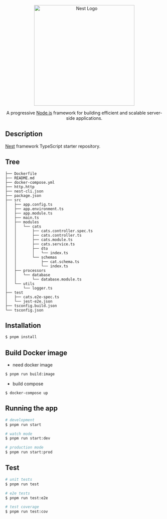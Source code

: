 <p align="center">
  <a href="http://nestjs.com/" target="blank"><img src="https://nestjs.com/img/logo_text.svg" width="320" alt="Nest Logo" /></a>
</p>

  <p align="center">A progressive <a href="http://nodejs.org" target="_blank">Node.js</a> framework for building efficient and scalable server-side applications.</p>

## Description

[Nest](https://github.com/nestjs/nest) framework TypeScript starter repository.

## Tree

```
├── Dockerfile
├── README.md
├── docker-compose.yml
├── http.http
├── nest-cli.json
├── package.json
├── src
│   ├── app.config.ts
│   ├── app.environment.ts
│   ├── app.module.ts
│   ├── main.ts
│   ├── modules
│   │   └── cats
│   │       ├── cats.controller.spec.ts
│   │       ├── cats.controller.ts
│   │       ├── cats.module.ts
│   │       ├── cats.service.ts
│   │       ├── dto
│   │       │   └── index.ts
│   │       └── schemas
│   │           ├── cat.schema.ts
│   │           └── index.ts
│   ├── processors
│   │   └── database
│   │       └── database.module.ts
│   └── utils
│       └── logger.ts
├── test
│   ├── cats.e2e-spec.ts
│   └── jest-e2e.json
├── tsconfig.build.json
└── tsconfig.json
```

## Installation

```bash
$ pnpm install
```

## Build Docker image

- need docker image

```bash
$ pnpm run build:image
```

- build compose

```
$ docker-compose up
```

## Running the app

```bash
# development
$ pnpm run start

# watch mode
$ pnpm run start:dev

# production mode
$ pnpm run start:prod
```

## Test

```bash
# unit tests
$ pnpm run test

# e2e tests
$ pnpm run test:e2e

# test coverage
$ pnpm run test:cov
```
